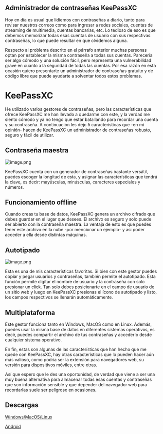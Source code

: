 ## Administrador de contraseñas KeePassXC

Hoy en día es usual que lidiemos con contraseñas a diario, tanto para revisar nuestros correos como para ingresar a redes sociales, cuentas de streaming de multimedia, cuentas bancarias, etc. Lo tedioso de eso es que debemos memorizar todas esas cuentas de usuario con sus respectivas contraseñas, lo que puede resultar en que olvidemos alguna.

Respecto al problema descrito en el párrafo anterior muchas personas optan por establecer la misma contraseña a todas sus cuentas. Parecería ser algo cómodo y una solución fácil, pero representa una vulnerabilidad grave en cuanto a la seguridad de todas las cuentas. Por esa razón en esta ocasión quiero presentarte un administrador de contraseñas gratuito y de código libre que puede ayudarte a solventar todos estos problemas.



#  KeePassXC

He utilizado varios gestores de contraseñas, pero las características que ofrece KeePassXC me han llevado a quedarme con este, y la verdad me siento cómodo y ya no tengo que estar batallando para recordar una cuenta y su contraseña. A continuación les dejo 5 características que -en mi opinión- hacen de KeePassXC un administrador de contraseñas robusto, seguro y fácil de utilizar.


## Contraseña maestra

![image.png](https://cdn.hashnode.com/res/hashnode/image/upload/v1611178283630/vIYyZ0JTm.png)

KeePassXC cuenta con un generador de contraseñas bastante versátil, puedes escoger la longitud de esta, y asignar las características que tendrá la clave, es decir: mayúsculas, minúsculas, caracteres especiales y números.

## Funcionamiento offline

Cuando creas tu base de datos, KeePassXC genera un archivo cifrado que debes guardar en el lugar que desees. El archivo es seguro y solo puede ser abierto con la contraseña maestra. La ventaja de esto es que puedes tener este archivo en la nube -por mencionar un ejemplo- y así poder acceder a ella desde distintas máquinas.

## Autotipado


![image.png](https://cdn.hashnode.com/res/hashnode/image/upload/v1611178385653/xBlKUds-v.png)

Esta es una de mis características favoritas. Si bien con este gestor puedes copiar y pegar usuarios y contraseñas, también permite el autotipado. Esta función permite digitar el nombre de usuario y la contraseña con solo presionar un click. Tan solo debes posicionarte en el campo de usuario de un sitio web y luego en KeePassXC presionas el ícono de autotipado y listo, los campos respectivos se llenarán automáticamente.


## Multiplataforma

Este gestor funciona tanto en Windows, MacOS como en Linux. Además, puedes usar la misma base de datos en diferentes sistemas operativos, es decir, puedes compartir el archivo de tus contraseñas y accederlo desde cualquier sistema operativo.

En fin, estas son algunas de las características que han hecho que me quede con KeePassXC, hay otras características que lo pueden hacer aún más valioso, como podría ser la extensión para navegadores web, su versión para dispositivos móviles, entre otras.

Así que espero que le des una oportunidad, de verdad que viene a ser una muy buena alternativa para almacenar todas esas cuentas y contraseñas que son información sensible y que depender del navegador web para recordarlas suele ser peligroso en ocasiones.

## Descargas
 [Windows/MacOS/Linux](https://keepassxc.org/download/) 

 [Android](https://play.google.com/store/apps/details?id=com.kunzisoft.keepass.free&hl=en_US&gl=US) 


